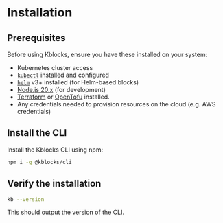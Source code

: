 # Installation

## Prerequisites

Before using Kblocks, ensure you have these installed on your system:

- Kubernetes cluster access
- [`kubectl`](https://kubernetes.io/docs/tasks/tools/) installed and configured
- [`helm`](https://helm.sh/docs/intro/install/) v3+ installed (for Helm-based blocks)
- [Node.js 20.x](https://nodejs.org/en/download/) (for development)
- [Terraform](https://developer.hashicorp.com/terraform/downloads) or [OpenTofu](https://opentofu.org/downloads) installed.
- Any credentials needed to provision resources on the cloud (e.g. AWS credentials)

## Install the CLI

Install the Kblocks CLI using npm:

```bash
npm i -g @kblocks/cli
``` 

## Verify the installation

```bash
kb --version
```

This should output the version of the CLI. 
